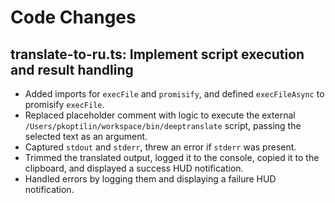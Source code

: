 # Code Changes

## translate-to-ru.ts: Implement script execution and result handling

- Added imports for `execFile` and `promisify`, and defined `execFileAsync` to promisify `execFile`.
- Replaced placeholder comment with logic to execute the external `/Users/pkoptilin/workspace/bin/deeptranslate` script, passing the selected text as an argument.
- Captured `stdout` and `stderr`, threw an error if `stderr` was present.
- Trimmed the translated output, logged it to the console, copied it to the clipboard, and displayed a success HUD notification.
- Handled errors by logging them and displaying a failure HUD notification.